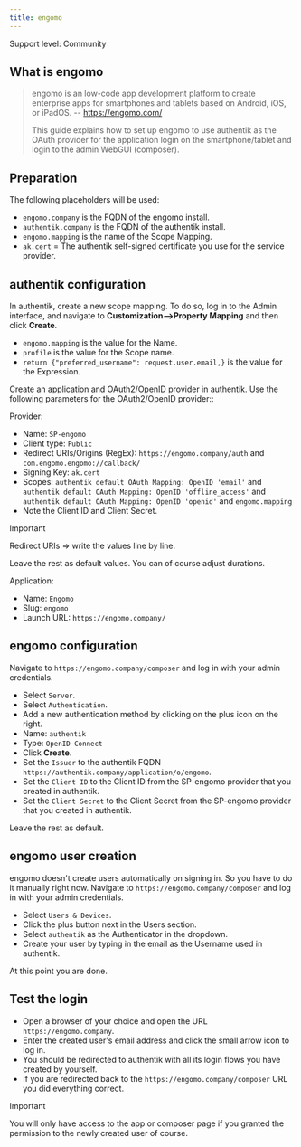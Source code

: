 ```yaml
---
title: engomo
---
```


<span class="badge badge--secondary">Support level: Community</span>

## What is engomo

> engomo is an low-code app development platform to create enterprise apps for smartphones and tablets based on Android, iOS, or iPadOS.
> -- https://engomo.com/
>
> This guide explains how to set up engomo to use authentik as the OAuth provider for the application login on the smartphone/tablet and login to the admin WebGUI (composer).

## Preparation

The following placeholders will be used:

-   `engomo.company` is the FQDN of the engomo install.
-   `authentik.company` is the FQDN of the authentik install.
-   `engomo.mapping` is the name of the Scope Mapping.
-   `ak.cert` = The authentik self-signed certificate you use for the service provider.

## authentik configuration

In authentik, create a new scope mapping. To do so, log in to the Admin interface, and navigate to **Customization-->Property Mapping** and then click **Create**.

-   `engomo.mapping` is the value for the Name.
-   `profile` is the value for the Scope name.
-   `return {"preferred_username": request.user.email,}` is the value for the Expression.

Create an application and OAuth2/OpenID provider in authentik. Use the following parameters for the OAuth2/OpenID provider::

Provider:

-   Name: `SP-engomo`
-   Client type: `Public`    
-   Redirect URIs/Origins (RegEx): `https://engomo.company/auth` and `com.engomo.engomo://callback/`
-   Signing Key: `ak.cert`
-   Scopes: `authentik default OAuth Mapping: OpenID 'email'` and `authentik default OAuth Mapping: OpenID 'offline_access'` and `authentik default OAuth Mapping: OpenID 'openid'` and `engomo.mapping`
-   Note the Client ID and Client Secret.

> [!IMPORTANT]
> Redirect URIs => write the values line by line.

Leave the rest as default values. You can of course adjust durations.

Application:

-   Name: `Engomo`
-   Slug: `engomo`
-   Launch URL: `https://engomo.company/`

## engomo configuration

Navigate to `https://engomo.company/composer` and log in with your admin credentials.

-   Select `Server`.
-   Select `Authentication`.
-   Add a new authentication method by clicking on the plus icon on the right.
-   Name: `authentik`
-   Type: `OpenID Connect`
-   Click **Create**.
-   Set the `Issuer` to the authentik FQDN `https://authentik.company/application/o/engomo`.
-   Set the `Client ID` to the Client ID from the SP-engomo provider that you created in authentik.
-   Set the `Client Secret` to the Client Secret from the SP-engomo provider that you created in authentik.

Leave the rest as default.

## engomo user creation

engomo doesn't create users automatically on signing in. So you have to do it manually right now.
Navigate to `https://engomo.company/composer` and log in with your admin credentials.

- Select `Users & Devices`.
- Click the plus button next in the Users section.
- Select `authentik` as the Authenticator in the dropdown.
- Create your user by typing in the email as the Username used in authentik.

At this point you are done.

## Test the login

- Open a browser of your choice and open the URL `https://engomo.company`.
- Enter the created user's email address and click the small arrow icon to log in.
- You should be redirected to authentik with all its login flows you have created by yourself.
- If you are redirected back to the `https://engomo.company/composer` URL you did everything correct.

> [!IMPORTANT]
> You will only have access to the app or composer page if you granted the permission to the newly created user of course.
